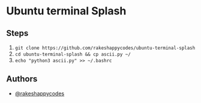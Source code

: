 # Ubuntu terminal Splash

## Steps

1. `git clone https://github.com/rakeshappycodes/ubuntu-terminal-splash`
2. `cd ubuntu-terminal-splash && cp ascii.py ~/`
3. `echo "python3 ascii.py" >> ~/.bashrc`

## Authors

- [@rakeshappycodes](https://github.com/rakeshappycodes)

